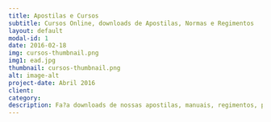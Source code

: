 ```yaml
---
title: Apostilas e Cursos
subtitle: Cursos Online, downloads de Apostilas, Normas e Regimentos
layout: default
modal-id: 1
date: 2016-02-18
img: cursos-thumbnail.png
img1: ead.jpg
thumbnail: cursos-thumbnail.png
alt: image-alt
project-date: Abril 2016
client:
category:
description: Fa?a downloads de nossas apostilas, manuais, regimentos, preces e etc..
---
```


